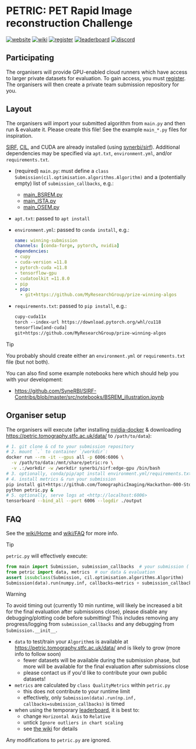 # PETRIC: PET Rapid Image reconstruction Challenge

[![website](https://img.shields.io/badge/announcement-website-purple?logo=workplace&logoColor=white)](https://www.ccpsynerbi.ac.uk/events/petric/)
[![wiki](https://img.shields.io/badge/details-wiki-blue?logo=googledocs&logoColor=white)][wiki]
[![register](https://img.shields.io/badge/participate-register-green?logo=ticktick&logoColor=white)][register]
[![leaderboard](https://img.shields.io/badge/rankings-leaderboard-orange?logo=tensorflow&logoColor=white)][leaderboard]
[![discord](https://img.shields.io/badge/chat-discord-blue?logo=discord&logoColor=white)](https://discord.gg/Ayd72Aa4ry)

## Participating

The organisers will provide GPU-enabled cloud runners which have access to larger private datasets for evaluation. To gain access, you must [register]. The organisers will then create a private team submission repository for you.

[register]: https://github.com/SyneRBI/PETRIC/issues/new/choose

## Layout

The organisers will import your submitted algorithm from `main.py` and then run & evaluate it.
Please create this file! See the example `main_*.py` files for inspiration.

[SIRF](https://github.com/SyneRBI/SIRF), [CIL](https://github.com/TomographicImaging/CIL), and CUDA are already installed (using [synerbi/sirf](https://github.com/synerbi/SIRF-SuperBuild/pkgs/container/sirf)).
Additional dependencies may be specified via `apt.txt`, `environment.yml`, and/or `requirements.txt`.

- (required) `main.py`: must define a `class Submission(cil.optimisation.algorithms.Algorithm)` and a (potentially empty) list of `submission_callbacks`, e.g.:
  + [main_BSREM.py](main_BSREM.py)
  + [main_ISTA.py](main_ISTA.py)
  + [main_OSEM.py](main_OSEM.py)
- `apt.txt`: passed to `apt install`
- `environment.yml`: passed to `conda install`, e.g.:

  ```yml
  name: winning-submission
  channels: [conda-forge, pytorch, nvidia]
  dependencies:
  - cupy
  - cuda-version =11.8
  - pytorch-cuda =11.8
  - tensorflow-gpu
  - cudatoolkit =11.8.0
  - pip
  - pip:
    - git+https://github.com/MyResearchGroup/prize-winning-algos
  ```

- `requirements.txt`: passed to `pip install`, e.g.:

  ```txt
  cupy-cuda11x
  torch --index-url https://download.pytorch.org/whl/cu118
  tensorflow[and-cuda]
  git+https://github.com/MyResearchGroup/prize-winning-algos
  ```

> [!TIP]
> You probably should create either an `environment.yml` or `requirements.txt` file (but not both).

You can also find some example notebooks here which should help you with your development:
- https://github.com/SyneRBI/SIRF-Contribs/blob/master/src/notebooks/BSREM_illustration.ipynb

## Organiser setup

The organisers will execute (after installing [nvidia-docker](https://docs.nvidia.com/datacenter/cloud-native/container-toolkit/latest/install-guide.html) & downloading <https://petric.tomography.stfc.ac.uk/data/> to `/path/to/data`):

<!-- TODO: use synerbi/sirf:latest-gpu after the next SIRF release -->

```sh
# 1. git clone & cd to your submission repository
# 2. mount `.` to container `/workdir`:
docker run --rm -it --gpus all -p 6006:6006 \
  -v /path/to/data:/mnt/share/petric:ro \
  -v .:/workdir -w /workdir synerbi/sirf:edge-gpu /bin/bash
# 3. optionally, conda/pip/apt install environment.yml/requirements.txt/apt.txt
# 4. install metrics & run your submission
pip install git+https://github.com/TomographicImaging/Hackathon-000-Stochastic-QualityMetrics
python petric.py &
# 5. optionally, serve logs at <http://localhost:6006>
tensorboard --bind_all --port 6006 --logdir ./output
```

## FAQ

See the [wiki/Home][wiki] and [wiki/FAQ](https://github.com/SyneRBI/PETRIC/wiki/FAQ) for more info.

> [!TIP]
> `petric.py` will effectively execute:
>
> ```python
> from main import Submission, submission_callbacks  # your submission (`main.py`)
> from petric import data, metrics  # our data & evaluation
> assert issubclass(Submission, cil.optimisation.algorithms.Algorithm)
> Submission(data).run(numpy.inf, callbacks=metrics + submission_callbacks)
> ```

<!-- br -->

> [!WARNING]
> To avoid timing out (currently 10 min runtime, will likely be increased a bit for the final evaluation after submissions close), please disable any debugging/plotting code before submitting!
> This includes removing any progress/logging from `submission_callbacks` and any debugging from `Submission.__init__`.

- `data` to test/train your `Algorithm`s is available at <https://petric.tomography.stfc.ac.uk/data/> and is likely to grow (more info to follow soon)
  + fewer datasets will be available during the submission phase, but more will be available for the final evaluation after submissions close
  + please contact us if you'd like to contribute your own public datasets!
- `metrics` are calculated by `class QualityMetrics` within `petric.py`
  + this does not contribute to your runtime limit
  + effectively, only `Submission(data).run(np.inf, callbacks=submission_callbacks)` is timed
- when using the temporary [leaderboard], it is best to:
  + change `Horizontal Axis` to `Relative`
  + untick `Ignore outliers in chart scaling`
  + see [the wiki](https://github.com/SyneRBI/PETRIC/wiki#metrics-and-thresholds) for details

Any modifications to `petric.py` are ignored.

[wiki]: https://github.com/SyneRBI/PETRIC/wiki
[leaderboard]: https://petric.tomography.stfc.ac.uk/leaderboard/?smoothing=0#timeseries&_smoothingWeight=0
